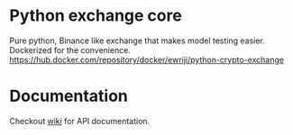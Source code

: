 # Python exchange core

Pure python, Binance like exchange that makes model testing easier.  
Dockerized for the convenience. 
https://hub.docker.com/repository/docker/ewriji/python-crypto-exchange

# Documentation 

Checkout [wiki](https://github.com/Bizilizi/python-crypto-exchange/wiki/Api-documentation) for API documentation.
